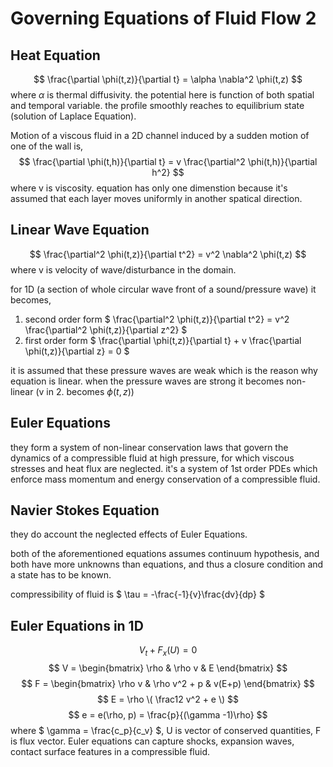 # Governing Equations of Fluid Flow 2

## Heat Equation
$$ \frac{\partial \phi(t,z)}{\partial t} = \alpha \nabla^2 \phi(t,z) $$
where $\alpha$ is thermal diffusivity.
the potential here is function of both spatial and temporal variable.
the profile smoothly reaches to equilibrium state (solution of Laplace Equation).

Motion of a viscous fluid in a 2D channel induced by a sudden motion of one of the wall is,
$$ \frac{\partial \phi(t,h)}{\partial t} = v \frac{\partial^2 \phi(t,h)}{\partial h^2} $$
where v is viscosity. equation has only one dimenstion because it's assumed that each layer moves uniformly in another spatical direction.


## Linear Wave Equation
$$ \frac{\partial^2 \phi(t,z)}{\partial t^2} = v^2 \nabla^2 \phi(t,z) $$
where v is velocity of wave/disturbance in the domain.

for 1D (a section of whole circular wave front of a sound/pressure wave) it becomes,
1. second order form
    $ \frac{\partial^2 \phi(t,z)}{\partial t^2} = v^2 \frac{\partial^2 \phi(t,z)}{\partial z^2} $
2. first order form
    $ \frac{\partial \phi(t,z)}{\partial t} + v \frac{\partial \phi(t,z)}{\partial z} = 0 $

it is assumed that these pressure waves are weak which is the reason why equation is linear. when the pressure waves are strong it becomes non-linear (v in 2. becomes $\phi(t,z)$) 


## Euler Equations
they form a system of non-linear conservation laws that govern the dynamics of a compressible fluid at high pressure, for which viscous stresses and heat flux are neglected. it's a system of 1st order PDEs which enforce mass momentum and energy conservation of a compressible fluid.


## Navier Stokes Equation
they do account the neglected effects of Euler Equations.

both of the aforementioned equations assumes continuum hypothesis, and both have more unknowns than equations, and thus a closure condition and a state has to be known.

compressibility of fluid is $ \tau = -\frac{-1}{v}\frac{dv}{dp} $


## Euler Equations in 1D
$$ V_t + F_x(U) = 0 $$
$$ V = \begin{bmatrix} \rho & \rho v & E \end{bmatrix} $$
$$ F = \begin{bmatrix} \rho v & \rho v^2 + p & v(E+p) \end{bmatrix} $$
$$ E = \rho \( \frac12 v^2 + e \) $$
$$ e = e(\rho, p) = \frac{p}{(\gamma -1)\rho} $$
where $ \gamma = \frac{c_p}{c_v} $, U is vector of conserved quantities, F is flux vector.
Euler equations can capture shocks, expansion waves, contact surface features in a compressible fluid.